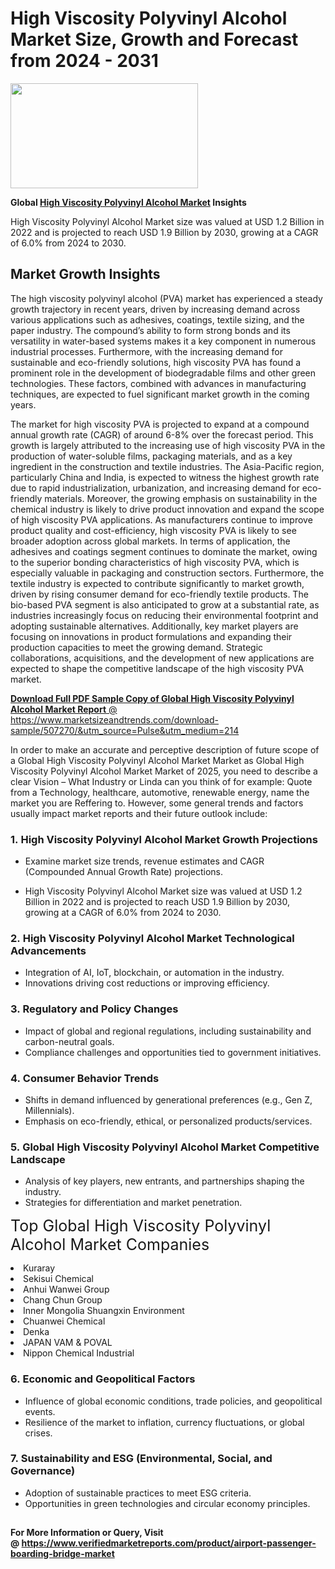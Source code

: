 <H1>High Viscosity Polyvinyl Alcohol Market Size, Growth and Forecast from 2024 - 2031</H1><img class="aligncenter size-medium wp-image-584254" src="https://thirdeyenews.in/wp-content/uploads/2024/09/Global-Market-Research-300x168.jpeg" alt="" width="300" height="168" /><p><strong>Global&nbsp;<a href="https://www.marketsizeandtrends.com/download-sample/507270/&amp;utm_source=Pulse&amp;utm_medium=214">High Viscosity Polyvinyl Alcohol Market</a> Insights</strong></p><p>High Viscosity Polyvinyl Alcohol Market size was valued at USD 1.2 Billion in 2022 and is projected to reach USD 1.9 Billion by 2030, growing at a CAGR of 6.0% from 2024 to 2030.</p><p><!DOCTYPE html> <html lang="en"> <head> <meta charset="UTF-8"> <meta name="viewport" content="width=device-width, initial-scale=1.0"> <title>High Viscosity Polyvinyl Alcohol Market Growth Insights</title> </head> <body> <h2>Market Growth Insights</h2> <p>The high viscosity polyvinyl alcohol (PVA) market has experienced a steady growth trajectory in recent years, driven by increasing demand across various applications such as adhesives, coatings, textile sizing, and the paper industry. The compound’s ability to form strong bonds and its versatility in water-based systems makes it a key component in numerous industrial processes. Furthermore, with the increasing demand for sustainable and eco-friendly solutions, high viscosity PVA has found a prominent role in the development of biodegradable films and other green technologies. These factors, combined with advances in manufacturing techniques, are expected to fuel significant market growth in the coming years.</p> <p><a href="#"></a></p> <p>The market for high viscosity PVA is projected to expand at a compound annual growth rate (CAGR) of around 6-8% over the forecast period. This growth is largely attributed to the increasing use of high viscosity PVA in the production of water-soluble films, packaging materials, and as a key ingredient in the construction and textile industries. The Asia-Pacific region, particularly China and India, is expected to witness the highest growth rate due to rapid industrialization, urbanization, and increasing demand for eco-friendly materials. Moreover, the growing emphasis on sustainability in the chemical industry is likely to drive product innovation and expand the scope of high viscosity PVA applications. As manufacturers continue to improve product quality and cost-efficiency, high viscosity PVA is likely to see broader adoption across global markets. In terms of application, the adhesives and coatings segment continues to dominate the market, owing to the superior bonding characteristics of high viscosity PVA, which is especially valuable in packaging and construction sectors. Furthermore, the textile industry is expected to contribute significantly to market growth, driven by rising consumer demand for eco-friendly textile products. The bio-based PVA segment is also anticipated to grow at a substantial rate, as industries increasingly focus on reducing their environmental footprint and adopting sustainable alternatives. Additionally, key market players are focusing on innovations in product formulations and expanding their production capacities to meet the growing demand. Strategic collaborations, acquisitions, and the development of new applications are expected to shape the competitive landscape of the high viscosity PVA market. <p><a href="#"></p><p><span class=""><strong>Download Full PDF Sample Copy of Global High Viscosity Polyvinyl Alcohol Market Report</strong> @ <a href="https://www.marketsizeandtrends.com/download-sample/507270/&amp;utm_source=Pulse&amp;utm_medium=214" target="_blank">https://www.marketsizeandtrends.com/download-sample/507270/&amp;utm_source=Pulse&amp;utm_medium=214</a></span></p><p>In order to make an accurate and perceptive description of future scope of a Global&nbsp;High Viscosity Polyvinyl Alcohol Market Market as Global&nbsp;High Viscosity Polyvinyl Alcohol Market Market of 2025, you need to describe a clear Vision &ndash; What Industry or Linda can you think of for example: Quote from a Technology, healthcare, automotive, renewable energy, name the market you are Reffering to. However, some general trends and factors usually impact market reports and their future outlook include:</p><h3>1.&nbsp;<strong>High Viscosity Polyvinyl Alcohol Market Growth Projections</strong></h3><ul><li>Examine market size trends, revenue estimates and CAGR (Compounded Annual Growth Rate) projections.</li><li><p>High Viscosity Polyvinyl Alcohol Market size was valued at USD 1.2 Billion in 2022 and is projected to reach USD 1.9 Billion by 2030, growing at a CAGR of 6.0% from 2024 to 2030.</p></li></ul><h3>2.&nbsp;<strong>High Viscosity Polyvinyl Alcohol Market Technological Advancements</strong></h3><ul><li>Integration of AI, IoT, blockchain, or automation in the industry.</li><li>Innovations driving cost reductions or improving efficiency.</li></ul><h3>3.&nbsp;<strong>Regulatory and Policy Changes</strong></h3><ul><li>Impact of global and regional regulations, including sustainability and carbon-neutral goals.</li><li>Compliance challenges and opportunities tied to government initiatives.</li></ul><h3>4.&nbsp;<strong>Consumer Behavior Trends</strong></h3><ul><li>Shifts in demand influenced by generational preferences (e.g., Gen Z, Millennials).</li><li>Emphasis on eco-friendly, ethical, or personalized products/services.</li></ul><h3>5.&nbsp;<strong>Global High Viscosity Polyvinyl Alcohol Market Competitive Landscape</strong></h3><ul><li>Analysis of key players, new entrants, and partnerships shaping the industry.</li><li>Strategies for differentiation and market penetration.</li></ul><p data-pm-slice="1 1 []"><span style="color: inherit; font-family: inherit; font-size: 25px;">Top Global High Viscosity Polyvinyl Alcohol Market Companies</span></p><div class="" data-test-id=""><p><li>Kuraray</li><li> Sekisui Chemical</li><li> Anhui Wanwei Group</li><li> Chang Chun Group</li><li> Inner Mongolia Shuangxin Environment</li><li> Chuanwei Chemical</li><li> Denka</li><li> JAPAN VAM & POVAL</li><li> Nippon Chemical Industrial</li></p></div><h3>6.&nbsp;<strong>Economic and Geopolitical Factors</strong></h3><ul><li>Influence of global economic conditions, trade policies, and geopolitical events.</li><li>Resilience of the market to inflation, currency fluctuations, or global crises.</li></ul><h3>7.&nbsp;<strong>Sustainability and ESG (Environmental, Social, and Governance)</strong></h3><ul><li>Adoption of sustainable practices to meet ESG criteria.</li><li>Opportunities in green technologies and circular economy principles.</li></ul><h2><strong style="font-size: 14px;">For More Information or Query, Visit @&nbsp;</strong><a style="background-color: #ffffff; font-size: 14px;" href="https://www.marketsizeandtrends.com/report/high-viscosity-polyvinyl-alcohol-market/" target="_blank">https://www.verifiedmarketreports.com/product/airport-passenger-boarding-bridge-market</a></h2>

